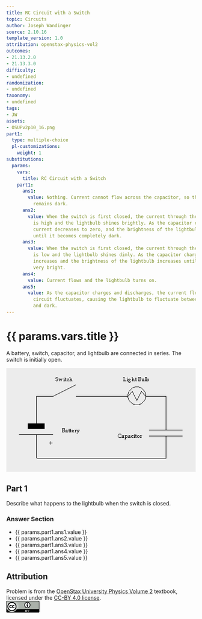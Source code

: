 ```yaml
---
title: RC Circuit with a Switch
topic: Circuits
author: Joseph Wandinger
source: 2.10.16
template_version: 1.0
attribution: openstax-physics-vol2
outcomes:
- 21.13.2.0
- 21.13.3.0
difficulty:
- undefined
randomization:
- undefined
taxonomy:
- undefined
tags:
- JW
assets:
- OSUPv2p10_16.png
part1:
  type: multiple-choice
  pl-customizations:
    weight: 1
substitutions:
  params:
    vars:
      title: RC Circuit with a Switch
    part1:
      ans1:
        value: Nothing. Current cannot flow across the capacitor, so the lightbulb
          remains dark.
      ans2:
        value: When the switch is first closed, the current through the lightbulb
          is high and the lightbulb shines brightly. As the capacitor charges, the
          current decreases to zero, and the brightness of the lightbulb decreases
          until it becomes completely dark.
      ans3:
        value: When the switch is first closed, the current through the lightbulb
          is low and the lightbulb shines dimly. As the capacitor charges, the current
          increases and the brightness of the lightbulb increases until it becomes
          very bright.
      ans4:
        value: Current flows and the lightbulb turns on.
      ans5:
        value: As the capacitor charges and discharges, the current flowing in the
          circuit fluctuates, causing the lightbulb to fluctuate between being bright
          and dark.
---
```

# {{ params.vars.title }}
A battery, switch, capacitor, and lightbulb are connected in series.
The switch is initially open.

![A circuit with an open switch, a lightbulb, a capacitor, and a battery ](OSUPv2p10_16.png)
## Part 1

Describe what happens to the lightbulb when the switch is closed.

### Answer Section

- {{ params.part1.ans1.value }}
- {{ params.part1.ans2.value }}
- {{ params.part1.ans3.value }}
- {{ params.part1.ans4.value }}
- {{ params.part1.ans5.value }}

## Attribution

Problem is from the [OpenStax University Physics Volume 2](https://openstax.org/details/books/university-physics-volume-2) textbook, licensed under the [CC-BY 4.0 license](https://creativecommons.org/licenses/by/4.0/).<br>![Image representing the Creative Commons 4.0 BY license.](https://raw.githubusercontent.com/firasm/bits/master/by.png)